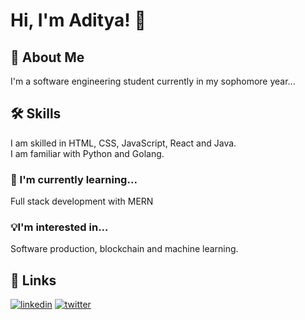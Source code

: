 
# Hi, I'm Aditya! 👋

## 🚀 About Me
I'm a software engineering student currently in my sophomore year...


## 🛠 Skills
I am skilled in HTML, CSS, JavaScript, React and Java.<br>
I am familiar with Python and Golang.


### 🧠 I'm currently learning...
Full stack development with MERN

### 💡I'm interested in...
Software production, blockchain and machine learning.


## 🔗 Links
[![linkedin](https://img.shields.io/badge/linkedin-0A66C2?style=for-the-badge&logo=linkedin&logoColor=white)](https://www.linkedin.com/in/aditya-nautiyal-21304a1ba)
[![twitter](https://img.shields.io/badge/twitter-1DA1F2?style=for-the-badge&logo=twitter&logoColor=white)](https://twitter.com/adityan150)

